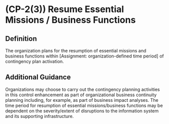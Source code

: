 
# (CP-2(3)) Resume Essential Missions / Business Functions

## Definition

The organization plans for the resumption of essential missions and business functions within [Assignment: organization-defined time period] of contingency plan activation.

## Additional Guidance

Organizations may choose to carry out the contingency planning activities in this control enhancement as part of organizational business continuity planning including, for example, as part of business impact analyses. The time period for resumption of essential missions/business functions may be dependent on the severity/extent of disruptions to the information system and its supporting infrastructure.
